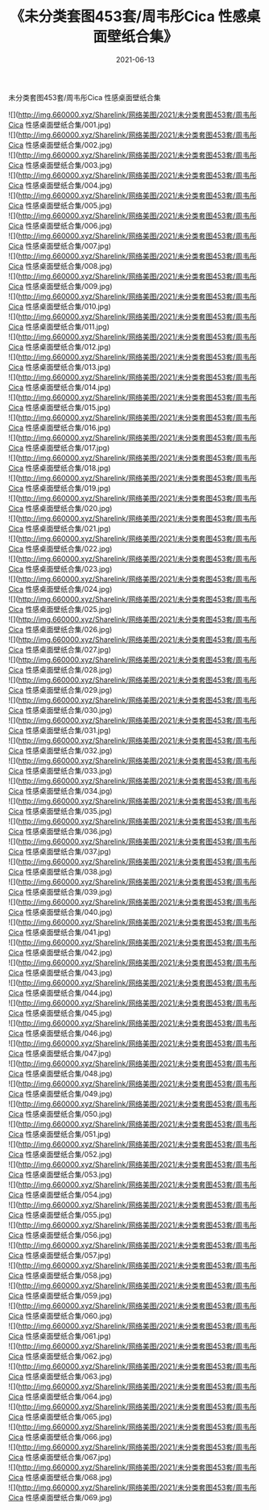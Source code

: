 ﻿---
layout: post
title:  《未分类套图453套/周韦彤Cica 性感桌面壁纸合集》
date:   2021-06-13
img: http://img.660000.xyz/Sharelink/网络美图/2021/未分类套图453套/周韦彤Cica 性感桌面壁纸合集/000.jpg
categories: [美女, 清纯, 唯美]
---

未分类套图453套/周韦彤Cica 性感桌面壁纸合集

 ![](http://img.660000.xyz/Sharelink/网络美图/2021/未分类套图453套/周韦彤Cica 性感桌面壁纸合集/001.jpg) <br>![](http://img.660000.xyz/Sharelink/网络美图/2021/未分类套图453套/周韦彤Cica 性感桌面壁纸合集/002.jpg) <br>![](http://img.660000.xyz/Sharelink/网络美图/2021/未分类套图453套/周韦彤Cica 性感桌面壁纸合集/003.jpg) <br>![](http://img.660000.xyz/Sharelink/网络美图/2021/未分类套图453套/周韦彤Cica 性感桌面壁纸合集/004.jpg) <br>![](http://img.660000.xyz/Sharelink/网络美图/2021/未分类套图453套/周韦彤Cica 性感桌面壁纸合集/005.jpg) <br>![](http://img.660000.xyz/Sharelink/网络美图/2021/未分类套图453套/周韦彤Cica 性感桌面壁纸合集/006.jpg) <br>![](http://img.660000.xyz/Sharelink/网络美图/2021/未分类套图453套/周韦彤Cica 性感桌面壁纸合集/007.jpg) <br>![](http://img.660000.xyz/Sharelink/网络美图/2021/未分类套图453套/周韦彤Cica 性感桌面壁纸合集/008.jpg) <br>![](http://img.660000.xyz/Sharelink/网络美图/2021/未分类套图453套/周韦彤Cica 性感桌面壁纸合集/009.jpg) <br>![](http://img.660000.xyz/Sharelink/网络美图/2021/未分类套图453套/周韦彤Cica 性感桌面壁纸合集/010.jpg) <br>![](http://img.660000.xyz/Sharelink/网络美图/2021/未分类套图453套/周韦彤Cica 性感桌面壁纸合集/011.jpg) <br>![](http://img.660000.xyz/Sharelink/网络美图/2021/未分类套图453套/周韦彤Cica 性感桌面壁纸合集/012.jpg) <br>![](http://img.660000.xyz/Sharelink/网络美图/2021/未分类套图453套/周韦彤Cica 性感桌面壁纸合集/013.jpg) <br>![](http://img.660000.xyz/Sharelink/网络美图/2021/未分类套图453套/周韦彤Cica 性感桌面壁纸合集/014.jpg) <br>![](http://img.660000.xyz/Sharelink/网络美图/2021/未分类套图453套/周韦彤Cica 性感桌面壁纸合集/015.jpg) <br>![](http://img.660000.xyz/Sharelink/网络美图/2021/未分类套图453套/周韦彤Cica 性感桌面壁纸合集/016.jpg) <br>![](http://img.660000.xyz/Sharelink/网络美图/2021/未分类套图453套/周韦彤Cica 性感桌面壁纸合集/017.jpg) <br>![](http://img.660000.xyz/Sharelink/网络美图/2021/未分类套图453套/周韦彤Cica 性感桌面壁纸合集/018.jpg) <br>![](http://img.660000.xyz/Sharelink/网络美图/2021/未分类套图453套/周韦彤Cica 性感桌面壁纸合集/019.jpg) <br>![](http://img.660000.xyz/Sharelink/网络美图/2021/未分类套图453套/周韦彤Cica 性感桌面壁纸合集/020.jpg) <br>![](http://img.660000.xyz/Sharelink/网络美图/2021/未分类套图453套/周韦彤Cica 性感桌面壁纸合集/021.jpg) <br>![](http://img.660000.xyz/Sharelink/网络美图/2021/未分类套图453套/周韦彤Cica 性感桌面壁纸合集/022.jpg) <br>![](http://img.660000.xyz/Sharelink/网络美图/2021/未分类套图453套/周韦彤Cica 性感桌面壁纸合集/023.jpg) <br>![](http://img.660000.xyz/Sharelink/网络美图/2021/未分类套图453套/周韦彤Cica 性感桌面壁纸合集/024.jpg) <br>![](http://img.660000.xyz/Sharelink/网络美图/2021/未分类套图453套/周韦彤Cica 性感桌面壁纸合集/025.jpg) <br>![](http://img.660000.xyz/Sharelink/网络美图/2021/未分类套图453套/周韦彤Cica 性感桌面壁纸合集/026.jpg) <br>![](http://img.660000.xyz/Sharelink/网络美图/2021/未分类套图453套/周韦彤Cica 性感桌面壁纸合集/027.jpg) <br>![](http://img.660000.xyz/Sharelink/网络美图/2021/未分类套图453套/周韦彤Cica 性感桌面壁纸合集/028.jpg) <br>![](http://img.660000.xyz/Sharelink/网络美图/2021/未分类套图453套/周韦彤Cica 性感桌面壁纸合集/029.jpg) <br>![](http://img.660000.xyz/Sharelink/网络美图/2021/未分类套图453套/周韦彤Cica 性感桌面壁纸合集/030.jpg) <br>![](http://img.660000.xyz/Sharelink/网络美图/2021/未分类套图453套/周韦彤Cica 性感桌面壁纸合集/031.jpg) <br>![](http://img.660000.xyz/Sharelink/网络美图/2021/未分类套图453套/周韦彤Cica 性感桌面壁纸合集/032.jpg) <br>![](http://img.660000.xyz/Sharelink/网络美图/2021/未分类套图453套/周韦彤Cica 性感桌面壁纸合集/033.jpg) <br>![](http://img.660000.xyz/Sharelink/网络美图/2021/未分类套图453套/周韦彤Cica 性感桌面壁纸合集/034.jpg) <br>![](http://img.660000.xyz/Sharelink/网络美图/2021/未分类套图453套/周韦彤Cica 性感桌面壁纸合集/035.jpg) <br>![](http://img.660000.xyz/Sharelink/网络美图/2021/未分类套图453套/周韦彤Cica 性感桌面壁纸合集/036.jpg) <br>![](http://img.660000.xyz/Sharelink/网络美图/2021/未分类套图453套/周韦彤Cica 性感桌面壁纸合集/037.jpg) <br>![](http://img.660000.xyz/Sharelink/网络美图/2021/未分类套图453套/周韦彤Cica 性感桌面壁纸合集/038.jpg) <br>![](http://img.660000.xyz/Sharelink/网络美图/2021/未分类套图453套/周韦彤Cica 性感桌面壁纸合集/039.jpg) <br>![](http://img.660000.xyz/Sharelink/网络美图/2021/未分类套图453套/周韦彤Cica 性感桌面壁纸合集/040.jpg) <br>![](http://img.660000.xyz/Sharelink/网络美图/2021/未分类套图453套/周韦彤Cica 性感桌面壁纸合集/041.jpg) <br>![](http://img.660000.xyz/Sharelink/网络美图/2021/未分类套图453套/周韦彤Cica 性感桌面壁纸合集/042.jpg) <br>![](http://img.660000.xyz/Sharelink/网络美图/2021/未分类套图453套/周韦彤Cica 性感桌面壁纸合集/043.jpg) <br>![](http://img.660000.xyz/Sharelink/网络美图/2021/未分类套图453套/周韦彤Cica 性感桌面壁纸合集/044.jpg) <br>![](http://img.660000.xyz/Sharelink/网络美图/2021/未分类套图453套/周韦彤Cica 性感桌面壁纸合集/045.jpg) <br>![](http://img.660000.xyz/Sharelink/网络美图/2021/未分类套图453套/周韦彤Cica 性感桌面壁纸合集/046.jpg) <br>![](http://img.660000.xyz/Sharelink/网络美图/2021/未分类套图453套/周韦彤Cica 性感桌面壁纸合集/047.jpg) <br>![](http://img.660000.xyz/Sharelink/网络美图/2021/未分类套图453套/周韦彤Cica 性感桌面壁纸合集/048.jpg) <br>![](http://img.660000.xyz/Sharelink/网络美图/2021/未分类套图453套/周韦彤Cica 性感桌面壁纸合集/049.jpg) <br>![](http://img.660000.xyz/Sharelink/网络美图/2021/未分类套图453套/周韦彤Cica 性感桌面壁纸合集/050.jpg) <br>![](http://img.660000.xyz/Sharelink/网络美图/2021/未分类套图453套/周韦彤Cica 性感桌面壁纸合集/051.jpg) <br>![](http://img.660000.xyz/Sharelink/网络美图/2021/未分类套图453套/周韦彤Cica 性感桌面壁纸合集/052.jpg) <br>![](http://img.660000.xyz/Sharelink/网络美图/2021/未分类套图453套/周韦彤Cica 性感桌面壁纸合集/053.jpg) <br>![](http://img.660000.xyz/Sharelink/网络美图/2021/未分类套图453套/周韦彤Cica 性感桌面壁纸合集/054.jpg) <br>![](http://img.660000.xyz/Sharelink/网络美图/2021/未分类套图453套/周韦彤Cica 性感桌面壁纸合集/055.jpg) <br>![](http://img.660000.xyz/Sharelink/网络美图/2021/未分类套图453套/周韦彤Cica 性感桌面壁纸合集/056.jpg) <br>![](http://img.660000.xyz/Sharelink/网络美图/2021/未分类套图453套/周韦彤Cica 性感桌面壁纸合集/057.jpg) <br>![](http://img.660000.xyz/Sharelink/网络美图/2021/未分类套图453套/周韦彤Cica 性感桌面壁纸合集/058.jpg) <br>![](http://img.660000.xyz/Sharelink/网络美图/2021/未分类套图453套/周韦彤Cica 性感桌面壁纸合集/059.jpg) <br>![](http://img.660000.xyz/Sharelink/网络美图/2021/未分类套图453套/周韦彤Cica 性感桌面壁纸合集/060.jpg) <br>![](http://img.660000.xyz/Sharelink/网络美图/2021/未分类套图453套/周韦彤Cica 性感桌面壁纸合集/061.jpg) <br>![](http://img.660000.xyz/Sharelink/网络美图/2021/未分类套图453套/周韦彤Cica 性感桌面壁纸合集/062.jpg) <br>![](http://img.660000.xyz/Sharelink/网络美图/2021/未分类套图453套/周韦彤Cica 性感桌面壁纸合集/063.jpg) <br>![](http://img.660000.xyz/Sharelink/网络美图/2021/未分类套图453套/周韦彤Cica 性感桌面壁纸合集/064.jpg) <br>![](http://img.660000.xyz/Sharelink/网络美图/2021/未分类套图453套/周韦彤Cica 性感桌面壁纸合集/065.jpg) <br>![](http://img.660000.xyz/Sharelink/网络美图/2021/未分类套图453套/周韦彤Cica 性感桌面壁纸合集/066.jpg) <br>![](http://img.660000.xyz/Sharelink/网络美图/2021/未分类套图453套/周韦彤Cica 性感桌面壁纸合集/067.jpg) <br>![](http://img.660000.xyz/Sharelink/网络美图/2021/未分类套图453套/周韦彤Cica 性感桌面壁纸合集/068.jpg) <br>![](http://img.660000.xyz/Sharelink/网络美图/2021/未分类套图453套/周韦彤Cica 性感桌面壁纸合集/069.jpg) <br>